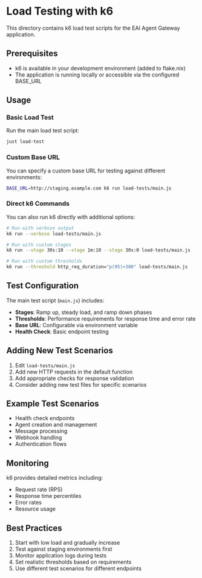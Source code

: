 # Load Testing with k6

This directory contains k6 load test scripts for the EAI Agent Gateway application.

## Prerequisites

- k6 is available in your development environment (added to flake.nix)
- The application is running locally or accessible via the configured BASE_URL

## Usage

### Basic Load Test

Run the main load test script:

```bash
just load-test
```

### Custom Base URL

You can specify a custom base URL for testing against different environments:

```bash
BASE_URL=http://staging.example.com k6 run load-tests/main.js
```

### Direct k6 Commands

You can also run k6 directly with additional options:

```bash
# Run with verbose output
k6 run --verbose load-tests/main.js

# Run with custom stages
k6 run --stage 30s:10 --stage 1m:10 --stage 30s:0 load-tests/main.js

# Run with custom thresholds
k6 run --threshold http_req_duration="p(95)<300" load-tests/main.js
```

## Test Configuration

The main test script (`main.js`) includes:

- **Stages**: Ramp up, steady load, and ramp down phases
- **Thresholds**: Performance requirements for response time and error rate
- **Base URL**: Configurable via environment variable
- **Health Check**: Basic endpoint testing

## Adding New Test Scenarios

1. Edit `load-tests/main.js`
2. Add new HTTP requests in the default function
3. Add appropriate checks for response validation
4. Consider adding new test files for specific scenarios

## Example Test Scenarios

- Health check endpoints
- Agent creation and management
- Message processing
- Webhook handling
- Authentication flows

## Monitoring

k6 provides detailed metrics including:
- Request rate (RPS)
- Response time percentiles
- Error rates
- Resource usage

## Best Practices

1. Start with low load and gradually increase
2. Test against staging environments first
3. Monitor application logs during tests
4. Set realistic thresholds based on requirements
5. Use different test scenarios for different endpoints 